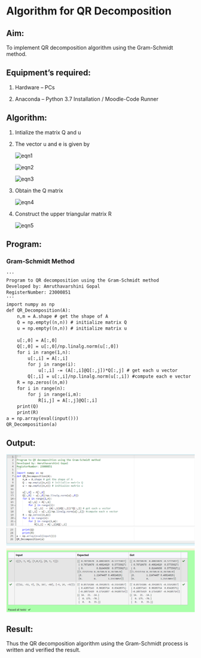 # Algorithm for QR Decomposition

## Aim:

To implement QR decomposition algorithm using the Gram-Schmidt method.

## Equipment’s required:

1.	Hardware – PCs

2.	Anaconda – Python 3.7 Installation / Moodle-Code Runner

## Algorithm:

1.	Intialize the matrix Q and u

2.	The vector u and e is given by

    ![eqn1](./ex4.jpg)

    ![eqn2](./ex6.jpg)

    ![eqn3](./ex3.jpg)

3.	Obtain the Q matrix  

    ![eqn4](./ex1.jpg)

4.	Construct the upper triangular matrix R

    ![eqn5](./ex2.jpg)

## Program:
### Gram-Schmidt Method
```
''' 
Program to QR decomposition using the Gram-Schmidt method
Developed by: Amruthavarshini Gopal
RegisterNumber: 23000851 
'''
import numpy as np
def QR_Decomposition(A):
    n,m = A.shape # get the shape of A
    Q = np.empty((n,n)) # initialize matrix Q
    u = np.empty((n,n)) # initialize matrix u
    
    u[:,0] = A[:,0]
    Q[:,0] = u[:,0]/np.linalg.norm(u[:,0])
    for i in range(1,n):
        u[:,i] = A[:,i]
        for j in range(i):
            u[:,i] -= (A[:,i]@Q[:,j])*Q[:,j] # get each u vector
        Q[:,i] = u[:,i]/np.linalg.norm(u[:,i]) #compute each e vector
    R = np.zeros((n,m))
    for i in range(n):
        for j in range(i,m):
            R[i,j] = A[:,j]@Q[:,i]
    print(Q)
    print(R)
a = np.array(eval(input()))
QR_Decomposition(a)

```
## Output:
![Alt text](qr1.png)
![Alt text](qr2.png)

## Result:

Thus the QR decomposition algorithm using the Gram-Schmidt process is written and verified the result.